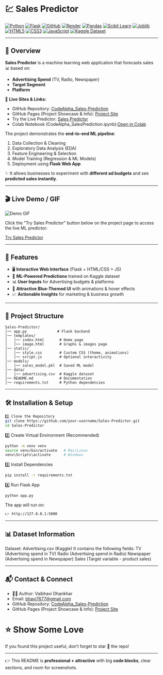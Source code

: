 # 💹 Sales Predictor

[![Python](https://img.shields.io/badge/Python-3.10-blue?logo=python)](https://www.python.org/)
[![Flask](https://img.shields.io/badge/Flask-2.3.2-black?logo=flask)](https://flask.palletsprojects.com/)
[![GitHub](https://img.shields.io/badge/GitHub-Repository-black?logo=github)](https://github.com/Vaibhavidhankhar/CodeAlpha_Iris-Flower-Classification.git)
[![Render](https://img.shields.io/badge/Render-Live%20App-brightgreen?logo=render)](https://the-iris-oracle.onrender.com)
[![Pandas](https://img.shields.io/badge/Pandas-1.5.3-darkblue?logo=pandas)](https://pandas.pydata.org/)
[![Scikit Learn](https://img.shields.io/badge/Scikit--Learn-1.2.2-orange?logo=scikitlearn)](https://scikit-learn.org/)
[![Joblib](https://img.shields.io/badge/Joblib-1.3.2-blueviolet)](https://joblib.readthedocs.io/)
[![HTML5](https://img.shields.io/badge/HTML5-orange?logo=html5)](https://developer.mozilla.org/en-US/docs/Web/HTML)
[![CSS3](https://img.shields.io/badge/CSS3-blue?logo=css3)](https://developer.mozilla.org/en-US/docs/Web/CSS)
[![JavaScript](https://img.shields.io/badge/JavaScript-yellow?logo=javascript)](https://developer.mozilla.org/en-US/docs/Web/JavaScript)
[![Kaggle Dataset](https://img.shields.io/badge/Dataset-Advertising.csv-green?logo=kaggle)](https://www.kaggle.com/datasets/bumba5341/advertisingcsv)

---

## 📌 Overview
**Sales Predictor** is a machine learning web application that forecasts sales 📊 based on:
- **Advertising Spend** (TV, Radio, Newspaper)  
- **Target Segment**  
- **Platform**


🔗 **Live Sites & Links:**  
- GitHub Repository: [CodeAlpha_Sales-Prediction](https://github.com/Vaibhavidhankhar/CodeAlpha_Sales-Prediction.git)  
- GitHub Pages (Project Showcase & Info): [Project Site](https://vaibhavidhankhar.github.io/CodeAlpha_Sales-Prediction/)  
- Try the Live Predictor: [Sales Predictor](https://sales-predictor-troj.onrender.com)
- Colab Notebook (CodeAlpha_SalesPrediction.ipynb):[Open in Colab](CodeAlpha_SalesPrediction.ipynb)


The project demonstrates the **end-to-end ML pipeline**:
1. Data Collection & Cleaning  
2. Exploratory Data Analysis (EDA)  
3. Feature Engineering & Selection  
4. Model Training (Regression & ML Models)  
5. Deployment using **Flask Web App**  

✨ It allows businesses to experiment with **different ad budgets** and see **predicted sales instantly**.

---

## 🎬 Live Demo / GIF

![Demo GIF]()  

Click the "Try Sales Predictor" button below on the project page to access the live ML predictor:

[Try Sales Predictor](https://sales-predictor-troj.onrender.com)

---

## 🚀 Features
- 🖥️ **Interactive Web Interface** (Flask + HTML/CSS + JS)  
- 🔮 **ML-Powered Predictions** trained on Kaggle dataset  
- 📊 **User Inputs** for Advertising budgets & platforms  
- 🎨 **Attractive Blue-Themed UI** with animations & hover effects  
- 📈 **Actionable Insights** for marketing & business growth  

---

## 📂 Project Structure
```text
Sales-Predictor/
│── app.py              # Flask backend
│── templates/
│   │── index.html       # Home page
│   │── image.html       # Graphs & images page
│── static/
│   │── style.css        # Custom CSS (theme, animations)
│   │── script.js        # Optional interactivity
│── models/
│   │── sales_model.pkl  # Saved ML model
│── data/
│   │── advertising.csv  # Kaggle dataset
│── README.md            # Documentation
│── requirements.txt     # Python dependencies
```
---

## 🛠️ Installation & Setup
```bash
1️⃣ Clone the Repository
git clone https://github.com/your-username/Sales-Predictor.git
cd Sales-Predictor
```

2️⃣ Create Virtual Environment (Recommended)
```bash
python -m venv venv
source venv/bin/activate   # Mac/Linux
venv\Scripts\activate      # Windows
```

3️⃣ Install Dependencies
```bash
pip install -r requirements.txt
```

4️⃣ Run Flask App
```bash
python app.py
```

The app will run on:
```bash
👉 http://127.0.0.1:5000
```
---

## 📊 Dataset Information
Dataset: Advertising.csv (Kaggle)
It contains the following fields:
TV (Advertising spend in TV)
Radio (Advertising spend in Radio)
Newspaper (Advertising spend in Newspaper)
Sales (Target variable - product sales)

---

## 📬 Contact & Connect
- 👩‍💻 Author: Vaibhavi Dhankhar
- Email: bhavi7677@gmail.com
- GitHub Repository: [CodeAlpha_Sales-Prediction](https://github.com/Vaibhavidhankhar/CodeAlpha_Sales-Prediction.git)  
- GitHub Pages (Project Showcase & Info): [Project Site](https://vaibhavidhankhar.github.io/CodeAlpha_Sales-Prediction/)  
# ⭐ Show Some Love
If you found this project useful, don’t forget to star 🌟 the repo!

---

👉 This README is **professional + attractive** with big **code blocks**, clear sections, and room for screenshots.  
